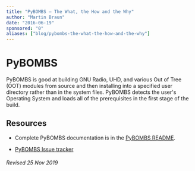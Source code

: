 ```yaml
---
title: "PyBOMBS – The What, the How and the Why"
author: "Martin Braun"
date: "2016-06-19"
sponsored: "0"
aliases: ["blog/pybombs-the-what-the-how-and-the-why"]
---
```


# PyBOMBS

<p>PyBOMBS is good at building GNU Radio, UHD, and various Out of Tree (OOT) modules from source and then installing into a specified user directory rather than in the system files. PyBOMBS detects the user&apos;s Operating System and loads all of the prerequisites in the first stage of the build.</p>

## Resources

- Complete PyBOMBS documentation is in the [PyBOMBS README](https://github.com/gnuradio/pybombs#pybombs).

- [PyBOMBS Issue tracker](https://github.com/gnuradio/pybombs/issues)

###### Revised 25 Nov 2019
